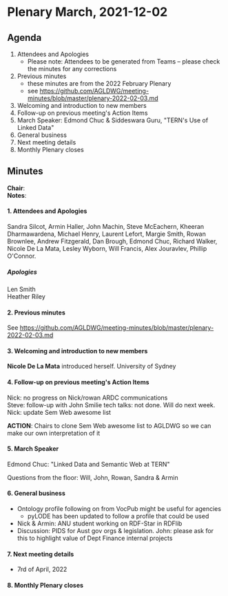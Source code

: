 # Plenary March, 2021-12-02

## Agenda

1. Attendees and Apologies
    * Please note: Attendees to be generated from Teams – please check the minutes for any corrections
2. Previous minutes
    * these minutes are from the 2022 February Plenary
    * see https://github.com/AGLDWG/meeting-minutes/blob/master/plenary-2022-02-03.md
3. Welcoming and introduction to new members
4. Follow-up on previous meeting's Action Items
5. March Speaker: Edmond Chuc & Siddeswara Guru, "TERN's Use of Linked Data"
7. General business 
8. Next meeting details
9. Monthly Plenary closes

## Minutes

**Chair**:  
**Notes**: 

#### 1. Attendees and Apologies

Sandra Silcot, Armin Haller, John Machin, Steve McEachern, Kheeran Dharmawardena, Michael Henry, Laurent Lefort, Margie Smith, Rowan Brownlee, Andrew Fitzgerald, Dan Brough, Edmond Chuc, Richard Walker, Nicole De La Mata, Lesley Wyborn, Will Francis, Alex Jouravlev, Phillip O'Connor.
   
##### Apologies

Len Smith  
Heather Riley  

#### 2. Previous minutes

See https://github.com/AGLDWG/meeting-minutes/blob/master/plenary-2022-02-03.md

#### 3. Welcoming and introduction to new members 

**Nicole De La Mata** introduced herself. University of Sydney

#### 4. Follow-up on previous meeting's Action Items

Nick: no progress on Nick/rowan ARDC communications  
Steve: follow-up with John Smilie tech talks: not done. Will do next week.
Nick: update Sem Web awesome list  

**ACTION**: Chairs to clone Sem Web awesome list to AGLDWG so we can make our own interpretation of it

#### 5. March Speaker

Edmond Chuc: "Linked Data and Semantic Web at TERN"  

Questions from the floor: Will, John, Rowan, Sandra & Armin

#### 6. General business 

* Ontology profile following on from VocPub might be useful for agencies
    * pyLODE has been updated to follow a profile that could be used
* Nick & Armin: ANU student working on RDF-Star in RDFlib
* Discussion: PIDS for Aust gov orgs & legislation. John: please ask for this to highlight value of Dept Finance internal projects

#### 7. Next meeting details

* 7rd of April, 2022

#### 8. Monthly Plenary closes
